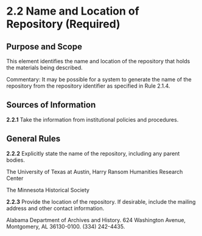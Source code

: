 # 2.2 Name and Location of Repository (Required)

## Purpose and Scope

This element identifies the name and location of the repository that holds the materials being described.

Commentary: It may be possible for a system to generate the name of the repository from the repository identifier as specified in Rule 2.1.4.

## Sources of Information

**2.2.1** Take the information from institutional policies and procedures.

## General Rules

**2.2.2** Explicitly state the name of the repository, including any parent bodies.

<p class="dacs-example">The University of Texas at Austin, Harry Ransom Humanities Research Center</p>

<p class="dacs-example">The Minnesota Historical Society</p>

**2.2.3** Provide the location of the repository. If desirable, include the mailing address and other contact information.

<p class="dacs-example">Alabama Department of Archives and History. 624 Washington Avenue, Montgomery, AL 36130-0100. (334) 242-4435.</p>
